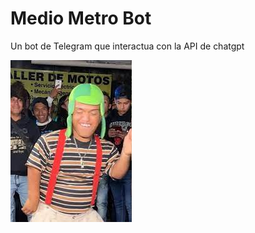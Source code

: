 # Medio Metro Bot

Un bot de Telegram que interactua con la API de chatgpt

![medio metro](img/icon.jpg)
